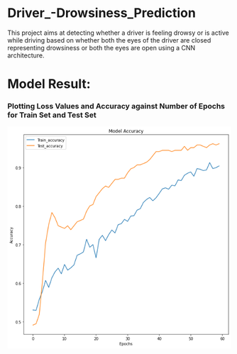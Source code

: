 # Driver_-Drowsiness_Prediction
This project aims at detecting whether a driver is feeling drowsy or is active while driving based on whether both the eyes of the driver are closed representing drowsiness or both the eyes are open using a CNN architecture.

# Model Result:

### Plotting Loss Values and Accuracy against Number of Epochs for Train Set and Test Set

![This is an image](https://github.com/Sanskar02/Driver_-Drowsiness_Prediction/blob/31235f2087f81d0e585941368c2bd6d22bf25471/Images/accuracy.png)
